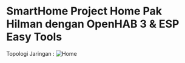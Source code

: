 # SmartHome Project Home Pak Hilman dengan OpenHAB 3 & ESP Easy Tools
 
 Topologi Jaringan :
![Home](https://user-images.githubusercontent.com/73607420/108876843-3cc5c080-7631-11eb-94f2-9f6b41fdd447.png)

